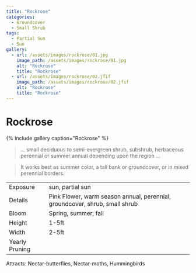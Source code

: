 ```yaml
---
title: "Rockrose"
categories:
  - Groundcover
  - Small Shrub
tags:
  - Partial Sun
  - Sun
gallery:
  - url: /assets/images/rockrose/01.jpg
    image_path: /assets/images/rockrose/01.jpg
    alt: "Rockrose"
    title: "Rockrose"
  - url: /assets/images/rockrose/02.jfif
    image_path: /assets/images/rockrose/02.jfif
    alt: "Rockrose"
    title: "Rockrose"
---
```


# Rockrose

{% include gallery caption="Rockrose" %}

> ... small deciduous to semi-evergreen shrub, subshrub, herbaceous perennial or summer annual depending upon the region ...

> It works best as summer color, a tall bank or groundcover, or in mixed perennial borders.

|                |                                                                             |
|----------------|-----------------------------------------------------------------------------|
| Exposure       | sun, partial sun                                                            |
| Details        | Pink Flower, warm season annual, perennial, groundcover, shrub, small shrub |
| Bloom          | Spring, summer, fall                                                        |
| Height         | 1-5ft                                                                       |
| Width          | 2-5ft                                                                       |
| Yearly Pruning |                                                                             |


Attracts:
Nectar-butterflies, Nectar-moths, Hummingbirds
